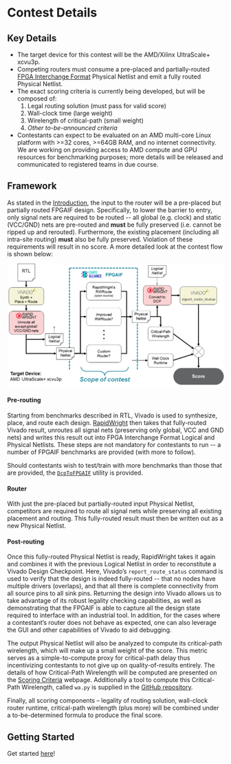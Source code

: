 # Contest Details

## Key Details

* The target device for this contest will be the AMD/Xilinx UltraScale+ xcvu3p.
* Competing routers must consume a pre-placed and partially-routed
 [FPGA Interchange Format](http://www.rapidwright.io/docs/FPGA_Interchange_Format.html) Physical Netlist
  and emit a fully routed Physical Netlist.
* The exact scoring criteria is currently being developed, but will be composed of:
    1. Legal routing solution (must pass for valid score)
    2. Wall-clock time (large weight)
    3. Wirelength of critical-path (small weight)
    4. *Other to-be-announced criteria*
* Contestants can expect to be evaluated on an AMD multi-core Linux platform with >=32 cores, >=64GB RAM,
  and no internet connectivity.
  We are working on providing access to AMD compute and GPU resources for benchmarking purposes;
  more details will be released and communicated to registered teams in due course.

## Framework

As stated in the [Introduction](index.html#introduction), the input to the router will be a pre-placed
but partially routed FPGAIF design.
Specifically, to lower the barrier to entry, only signal nets are required to be routed -- all global (e.g. clock) and
static (VCC/GND) nets are pre-routed and **must** be fully preserved (i.e. cannot be ripped up and rerouted).
Furthermore, the existing placement (including all intra-site routing) **must** also be fully preserved.
Violation of these requirements will result in no score.
A more detailed look at the contest flow is shown below: 

[![image](flow-detailed.png)](flow-detailed.png)

#### Pre-routing
Starting from benchmarks described in RTL, Vivado is used to synthesize, place, and route each design.
[RapidWright](https://www.rapidwright.io/) then takes that fully-routed Vivado result, unroutes all signal
nets (preserving only global, VCC and GND nets) and writes this result out into FPGA Interchange Format
Logical and Physical Netlists.
These steps are not mandatory for contestants to run -- a number of FPGAIF benchmarks are provided (with more
to follow).

Should contestants wish to test/train with more benchmarks than those that are provided, the 
[`DcpToFPGAIF`](https://github.com/Xilinx/fpga24_routing_contest/pull/10) utility is provided.

#### Router
With just the pre-placed but partially-routed input Physical Netlist, competitors are required to route all
signal nets while preserving all existing placement and routing. This fully-routed result must then be written
out as a new Physical Netlist.

#### Post-routing
Once this fully-routed Physical Netlist is ready, RapidWright takes it again and combines it with the previous
Logical Netlist in order to reconstitute a Vivado Design Checkpoint.
Here, Vivado’s `report_route_status` command is used to verify that the design is indeed fully-routed --
that no nodes have multiple drivers (overlaps), and that all there is complete connectivity from all source
pins to all sink pins. Returning the design into Vivado allows us to take advantage of its robust legality
checking capabilities, as well as demonstrating that the FPGAIF is able to capture all the design state required
to interface with an industrial tool.
In addition, for the cases where a contestant’s router does not behave as expected, one can also leverage the
GUI and other capabilities of Vivado to aid debugging.

The output Physical Netlist will also be analyzed to compute its critical-path wirelength, which will make up
a small weight of the score.
This metric serves as a simple-to-compute proxy for critical-path delay thus incentivizing contestants to not
give up on quality-of-results entirely.
The details of how Critical-Path Wirelength will be computed are presented on
the [Scoring Criteria](score.html#critical-path-wirelength-algorithm) webpage.
Additionally a tool to compute this Critical-Path Wirelength, called `wa.py` is
supplied in the [GitHub repository](https://github.com/Xilinx/fpga24_routing_contest/tree/master/wirelength_analyzer).

Finally, all scoring components – legality of routing solution, wall-clock router runtime, critical-path wirelength
(plus more) will be combined under a to-be-determined formula to produce the final score.

## Getting Started

Get started [here](start.html)!
